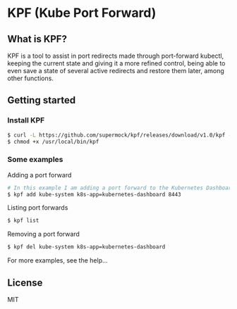 # KPF (Kube Port Forward)

## What is KPF?

KPF is a tool to assist in port redirects made through port-forward kubectl, keeping the current state and giving it a more refined control, being able to even save a state of several active redirects and restore them later, among other functions.

## Getting started

### Install KPF

```sh
$ curl -L https://github.com/supermock/kpf/releases/download/v1.0/kpf -o /usr/local/bin/kpf
$ chmod +x /usr/local/bin/kpf
```

### Some examples

Adding a port forward

```sh
# In this example I am adding a port forward to the Kubernetes Dashboard
$ kpf add kube-system k8s-app=kubernetes-dashboard 8443
```

Listing port forwards

```sh
$ kpf list
```

Removing a port forward

```sh
$ kpf del kube-system k8s-app=kubernetes-dashboard
```

For more examples, see the help...

## License

MIT